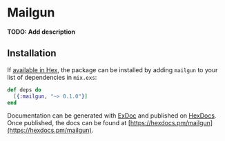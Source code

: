 # Mailgun

**TODO: Add description**

## Installation

If [available in Hex](https://hex.pm/docs/publish), the package can be installed
by adding `mailgun` to your list of dependencies in `mix.exs`:

```elixir
def deps do
  [{:mailgun, "~> 0.1.0"}]
end
```

Documentation can be generated with [ExDoc](https://github.com/elixir-lang/ex_doc)
and published on [HexDocs](https://hexdocs.pm). Once published, the docs can
be found at [https://hexdocs.pm/mailgun](https://hexdocs.pm/mailgun).

